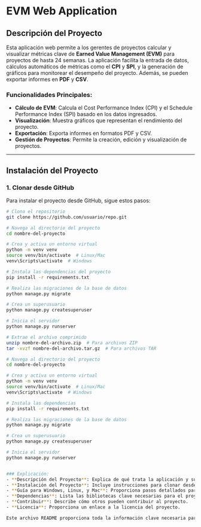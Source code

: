 # EVM Web Application

## Descripción del Proyecto

Esta aplicación web permite a los gerentes de proyectos calcular y visualizar métricas clave de **Earned Value Management (EVM)** para proyectos de hasta 24 semanas. La aplicación facilita la entrada de datos, cálculos automáticos de métricas como el **CPI** y **SPI**, y la generación de gráficos para monitorear el desempeño del proyecto. Además, se pueden exportar informes en **PDF** y **CSV**.

### Funcionalidades Principales:
- **Cálculo de EVM**: Calcula el Cost Performance Index (CPI) y el Schedule Performance Index (SPI) basado en los datos ingresados.
- **Visualización**: Muestra gráficos que representan el rendimiento del proyecto.
- **Exportación**: Exporta informes en formatos PDF y CSV.
- **Gestión de Proyectos**: Permite la creación, edición y visualización de proyectos.

---

## Instalación del Proyecto

### 1. Clonar desde GitHub

Para instalar el proyecto desde GitHub, sigue estos pasos:

```bash
# Clona el repositorio
git clone https://github.com/usuario/repo.git

# Navega al directorio del proyecto
cd nombre-del-proyecto

# Crea y activa un entorno virtual
python -m venv venv
source venv/bin/activate  # Linux/Mac
venv\Scripts\activate  # Windows

# Instala las dependencias del proyecto
pip install -r requirements.txt

# Realiza las migraciones de la base de datos
python manage.py migrate

# Crea un superusuario
python manage.py createsuperuser

# Inicia el servidor
python manage.py runserver

# Extrae el archivo comprimido
unzip nombre-del-archivo.zip  # Para archivos ZIP
tar -xvzf nombre-del-archivo.tar.gz  # Para archivos TAR

# Navega al directorio del proyecto
cd nombre-del-proyecto

# Crea y activa un entorno virtual
python -m venv venv
source venv/bin/activate  # Linux/Mac
venv\Scripts\activate  # Windows

# Instala las dependencias
pip install -r requirements.txt

# Realiza las migraciones de la base de datos
python manage.py migrate

# Crea un superusuario
python manage.py createsuperuser

# Inicia el servidor
python manage.py runserver


### Explicación:
- **Descripción del Proyecto**: Explica de qué trata la aplicación y sus funcionalidades.
- **Instalación del Proyecto**: Incluye instrucciones para clonar desde GitHub o descargar y extraer un archivo comprimido.
- **Guía para Windows, Linux, y Mac**: Proporciona pasos detallados para cada sistema operativo, desde la creación de un entorno virtual hasta la ejecución del servidor.
- **Dependencias**: Lista las bibliotecas clave necesarias para el proyecto.
- **Contribuir**: Describe cómo otros pueden contribuir al proyecto.
- **Licencia**: Proporciona un enlace a la licencia del proyecto.

Este archivo README proporciona toda la información clave necesaria para entender, instalar y ejecutar el proyecto. Si necesitas hacer ajustes o agregar más detalles, ¡avísame!
